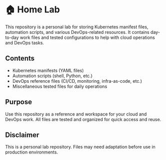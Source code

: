 # 🏠 Home Lab

This repository is a personal lab for storing Kubernetes manifest files, automation scripts, and various DevOps-related resources. It contains day-to-day work files and tested configurations to help with cloud operations and DevOps tasks.

## Contents

- Kubernetes manifests (YAML files)
- Automation scripts (shell, Python, etc.)
- DevOps reference files (CI/CD, monitoring, infra-as-code, etc.)
- Miscellaneous tested files for daily operations

## Purpose

Use this repository as a reference and workspace for your cloud and DevOps work. All files are tested and organized for quick access and reuse.

## Disclaimer

This is a personal lab repository. Files may need adaptation before use in production environments.
